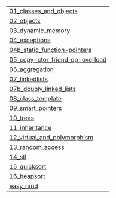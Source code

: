 |   |
|---|
| [01_classes_and_objects](?p=01_classes_and_objects) |
| [02_objects](?p=02_objects) |
| [03_dynamic_memory](?p=03_dynamic_memory) |
| [04_exceptions](?p=04_exceptions) |
| [04b_static_function-pointers](?p=04b_static_function-pointers) |
| [05_copy-ctor_friend_op-overload](?p=05_copy-ctor_friend_op-overload) |
| [06_aggregation](?p=06_aggregation) |
| [07_linkedlists](?p=07_linkedlists) |
| [07b_doubly_linked_lists](?p=07b_doubly_linked_lists) |
| [08_class_template](?p=08_class_template) |
| [09_smart_pointers](?p=09_smart_pointers) |
| [10_trees](?p=10_trees) |
| [11_inheritance](?p=11_inheritance) |
| [12_virtual_and_polymorphism](?p=12_virtual_and_polymorphism) |
| [13_random_access](?p=13_random_access) |
| [14_stl](?p=14_stl) |
| [15_quicksort](?p=15_quicksort) |
| [16_heapsort](?p=16_heapsort) |
| [easy_rand](?p=easy_rand) |

